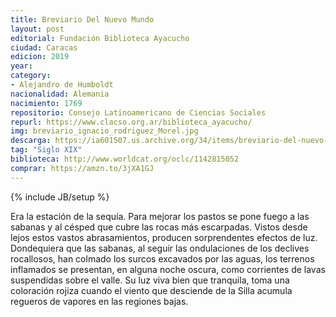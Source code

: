 ```yaml
---
title: Breviario Del Nuevo Mundo
layout: post
editorial: Fundación Biblioteca Ayacucho
ciudad: Caracas
edicion: 2019
year:
category: 
- Alejandro de Humboldt
nacionalidad: Alemania
nacimiento: 1769
repositorio: Consejo Latinoamericano de Ciencias Sociales
repurl: https://www.clacso.org.ar/biblioteca_ayacucho/
img: breviario_ignacio_rodriguez_Morel.jpg
descarga: https://ia601507.us.archive.org/34/items/breviario-del-nuevo-mundo/Breviario-del-nuevo-mundo.pdf
tag: "Siglo XIX"
biblioteca: http://www.worldcat.org/oclc/1142815052
comprar: https://amzn.to/3jXA1GJ
---
```

{% include JB/setup %}

Era la estación de la sequía. Para mejorar los pastos se pone fuego a las sabanas y al césped que cubre las rocas más escarpadas. Vistos desde lejos estos vastos abrasamientos, producen sorprendentes efectos de luz. Dondequiera que las sabanas, al seguir las ondulaciones de los declives rocallosos, han colmado los surcos excavados por las aguas, los terrenos inflamados se presentan, en alguna noche oscura, como corrientes de lavas suspendidas sobre el valle. Su luz viva bien que tranquila, toma una coloración rojiza cuando el viento que desciende de la Silla acumula regueros de vapores en las regiones bajas. 
